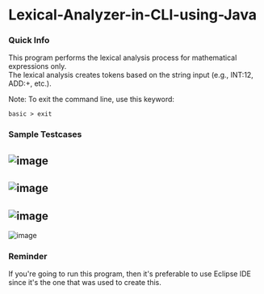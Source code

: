 # Lexical-Analyzer-in-CLI-using-Java
### Quick Info
This program performs the lexical analysis process for mathematical expressions only.  
The lexical analysis creates tokens based on the string input (e.g., INT:12, ADD:+, etc.).  
  
Note: To exit the command line, use this keyword:
```
basic > exit
```
### Sample Testcases
![image](https://user-images.githubusercontent.com/104606066/180653103-fe23b151-950b-4f31-a740-e6986b7e021f.png)
---
![image](https://user-images.githubusercontent.com/104606066/180653191-6692ac11-1e20-4af3-8047-0a1b2389e932.png)
---
![image](https://user-images.githubusercontent.com/104606066/180653224-727cfe25-c171-4d02-a7f2-f2f1e272fe9c.png)
---
![image](https://user-images.githubusercontent.com/104606066/180653281-f8b4ca08-782d-45c9-bbae-7aa3aef3ed13.png)
### Reminder
If you're going to run this program, then it's preferable to use Eclipse IDE since it's the one that was used to create this.
